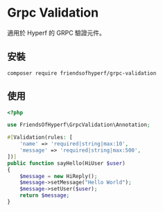 # Grpc Validation

適用於 Hyperf 的 GRPC 驗證元件。

## 安裝

```shell
composer require friendsofhyperf/grpc-validation
```

## 使用

```php
<?php

use FriendsOfHyperf\GrpcValidation\Annotation;

#[Validation(rules: [
    'name' => 'required|string|max:10',
    'message' => 'required|string|max:500',
])]
public function sayHello(HiUser $user) 
{
    $message = new HiReply();
    $message->setMessage("Hello World");
    $message->setUser($user);
    return $message;
}
```
